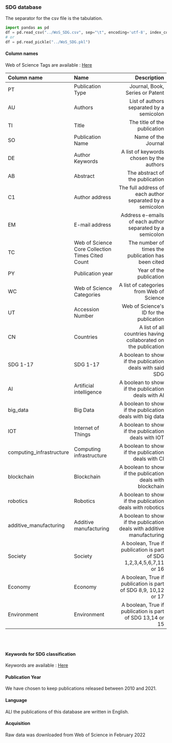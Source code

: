 ### SDG database

The separator for the csv file is the tabulation.

```python
import pandas as pd
df = pd.read_csv("../WoS_SDG.csv", sep="\t", encoding='utf-8', index_col=False, na_values='N/A')
# or 
df = pd.read_pickle("../WoS_SDG.pkl")
```


#### Column names

Web of Science Tags are available : [Here](https://images.webofknowledge.com/images/help/WOS/hs_wos_fieldtags.html)

| Column name              | Name                                                |                                                            Description |
|:-------------------------|:----------------------------------------------------|-----------------------------------------------------------------------:|
| PT                       | Publication Type                                    |                                        Journal, Book, Series or Patent |
| AU                       | Authors                                             |                               List of authors separated by a semicolon |
| TI                       | Title                                               |                                           The title of the publication |
| SO                       | Publication Name                                    |                                                    Name of the Journal |
| DE                       | Author Keywords                                     |                               A list of keywords chosen by the authors |
| AB                       | Abstract                                            |                                        The abstract of the publication |
| C1                       | Author address                                      |               The full address of each author separated by a semicolon |
| EM                       | E-mail address                                      |               Address e-emails of each author separated by a semicolon |
| TC                       | Web of Science Core Collection Times Cited Count    |                     The number of times the publication has been cited |
| PY                       | Publication year                                    |                                                Year of the publication |
| WC                       | Web of Science Categories                           |                               A list of categories from Web of Science |
| UT                       | Accession Number                                    |                                Web of Science's ID for the publication |
| CN                       | Countries                                           |         A list of all countries having collaborated on the publication |
| SDG 1-17                 | SDG 1-17                                            |               A boolean to show if the publication deals with said SDG |
| AI                       | Artificial intelligence                             |                     A boolean to show if the publication deals with AI |
| big_data                 | Big Data                                            |               A boolean to show if the publication deals with big data |
| IOT                      | Internet of Things                                  |                    A boolean to show if the publication deals with IOT |
| computing_infrastructure | Computing infrastructure                            |                     A boolean to show if the publication deals with CI |
| blockchain               | Blockchain                                          |             A boolean to show if the publication deals with blockchain |
| robotics                 | Robotics                                            |               A boolean to show if the publication deals with robotics |
| additive_manufacturing   | Additive manufacturing                              | A boolean to show if the publication deals with additive manufacturing |
| Society                  | Society                                             |   A boolean, True if publication is part of SDG 1,2,3,4,5,6,7,11 or 16 |
| Economy                  | Economy                                             |         A boolean, True if publication is part of SDG 8,9, 10,12 or 17 |
| Environment              | Environment                                         |              A boolean, True if publication is part of SDG 13,14 or 15 |  

  
<br/><br/>

#### Keywords for SDG classification  

Keywords are available : [Here](https://aurora-network-global.github.io/sdg-queries/)

#### Publication Year
We have chosen to keep publications released between 2010 and 2021.  

#### Language
ALl the publications of this database are written in English.  

#### Acquisition
Raw data was downloaded from Web of Science in February 2022